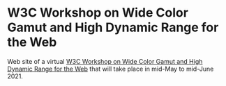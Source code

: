 # W3C Workshop on Wide Color Gamut and High Dynamic Range for the Web

Web site of a virtual [W3C Workshop on Wide Color Gamut and High Dynamic Range for the Web](https://www.w3.org/Graphics/Color/Workshop/) that will take place in mid-May to mid-June 2021.
